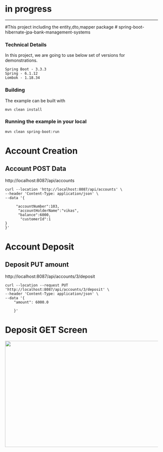# in progress 
<hr>
#This project including the entity,dto,mapper package 
# spring-boot-hibernate-jpa-bank-management-systems

### Technical Details
In this project, we are going to use below set of versions for demonstrations.

    Spring Boot - 3.3.3
    Spring - 6.1.12
    Lombok - 1.18.34

### Building

The example can be built with
```shell
mvn clean install
```

### Running the example in your local
```shell
mvn clean spring-boot:run
```
# Account Creation
## Account  POST Data
http://localhost:8087/api/accounts
```shell
curl --location 'http://localhost:8087/api/accounts' \
--header 'Content-Type: application/json' \
--data '{
    
     "accountNumber":103,
      "accountHolderName":"vikas",
      "balance":6000,
       "customerId":1
}
}'
```
# Account Deposit 
## Deposit PUT amount 
http://localhost:8087/api/accounts/3/deposit
```shell
curl --location --request PUT 'http://localhost:8087/api/accounts/3/deposit' \
--header 'Content-Type: application/json' \
--data '{
    "amount": 6000.0

    }'
```

# Deposit GET Screen 

<image src="https://github.com/user-attachments/assets/20ccec6d-9509-43ef-a71a-92e450628266" width="750" height="350">
